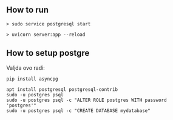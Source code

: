 ## How to run

    > sudo service postgresql start

    > uvicorn server:app --reload

## How to setup postgre

Valjda ovo radi:

    pip install asyncpg
    
    apt install postgresql postgresql-contrib
    sudo -u postgres psql
    sudo -u postgres psql -c "ALTER ROLE postgres WITH password 'postgres'"
    sudo -u postgres psql -c "CREATE DATABASE mydatabase"
    